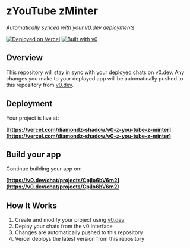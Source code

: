 # zYouTube zMinter

*Automatically synced with your [v0.dev](https://v0.dev) deployments*

[![Deployed on Vercel](https://img.shields.io/badge/Deployed%20on-Vercel-black?style=for-the-badge&logo=vercel)](https://vercel.com/diamondz-shadow/v0-z-you-tube-z-minter)
[![Built with v0](https://img.shields.io/badge/Built%20with-v0.dev-black?style=for-the-badge)](https://v0.dev/chat/projects/CpjIo6bV6m2)

## Overview

This repository will stay in sync with your deployed chats on [v0.dev](https://v0.dev).
Any changes you make to your deployed app will be automatically pushed to this repository from [v0.dev](https://v0.dev).

## Deployment

Your project is live at:

**[https://vercel.com/diamondz-shadow/v0-z-you-tube-z-minter](https://vercel.com/diamondz-shadow/v0-z-you-tube-z-minter)**

## Build your app

Continue building your app on:

**[https://v0.dev/chat/projects/CpjIo6bV6m2](https://v0.dev/chat/projects/CpjIo6bV6m2)**

## How It Works

1. Create and modify your project using [v0.dev](https://v0.dev)
2. Deploy your chats from the v0 interface
3. Changes are automatically pushed to this repository
4. Vercel deploys the latest version from this repository